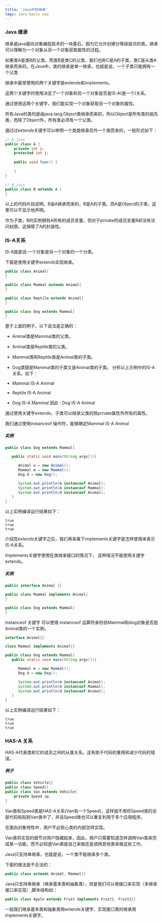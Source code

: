 ```yaml
---
title: 'Java中的继承'
tags: Java basis oop
---
```



### Java 继承
继承是java面向对象编程技术的一块基石，因为它允许创建分等级层次的类。继承可以理解为一个对象从另一个对象获取属性的过程。

如果类A是类B的父类，而类B是类C的父类，我们也称C是A的子类，类C是从类A继承而来的。在Java中，类的继承是单一继承，也就是说，一个子类只能拥有一个父类

继承中最常使用的两个关键字是extends和implements。

这两个关键字的使用决定了一个对象和另一个对象是否是IS-A(是一个)关系。

通过使用这两个关键字，我们能实现一个对象获取另一个对象的属性。

所有Java的类均是由java.lang.Object类继承而来的，所以Object是所有类的祖先类，而除了Object外，所有类必须有一个父类。

通过过extends关键字可以申明一个类是继承另外一个类而来的，一般形式如下：

```java
// A.java
public class A {
    private int i;
    protected int j;
 
    public void func() {
 
    }
}
 
// B.java
public class B extends A {
}
```

以上的代码片段说明，B由A继承而来的，B是A的子类。而A是Object的子类，这里可以不显示地声明。

作为子类，B的实例拥有A所有的成员变量，但对于private的成员变量B却没有访问权限，这保障了A的封装性。

### IS-A关系
IS-A就是说:一个对象是另一个对象的一个分类。

下面是使用关键字extends实现继承。
```java
public class Animal{
}

public class Mammal extends Animal{
}

public class Reptile extends Animal{
}

public class Dog extends Mammal{
}
```
基于上面的例子，以下说法是正确的：

- Animal类是Mammal类的父类。
- Animal类是Reptile类的父类。
- Mammal类和Reptile类是Animal类的子类。
- Dog类既是Mammal类的子类又是Animal类的子类。
分析以上示例中的IS-A关系，如下：

- Mammal IS-A Animal
- Reptile IS-A Animal
- Dog IS-A Mammal
因此 : Dog IS-A Animal

通过使用关键字extends，子类可以继承父类的除private属性外所有的属性。

我们通过使用instanceof 操作符，能够确定Mammal IS-A Animal

##### 实例
```java
public class Dog extends Mammal{

   public static void main(String args[]){

      Animal a = new Animal();
      Mammal m = new Mammal();
      Dog d = new Dog();

      System.out.println(m instanceof Animal);
      System.out.println(d instanceof Mammal);
      System.out.println(d instanceof Animal);
   }
}
```
以上实例编译运行结果如下：
```
true
true
true
```
介绍完extends关键字之后，我们再来看下implements关键字是怎样使用来表示IS-A关系。

Implements关键字使用在类继承接口的情况下， 这种情况不能使用关键字extends。

##### 实例
```java
public interface Animal {}

public class Mammal implements Animal{
}

public class Dog extends Mammal{
}
```
instanceof 关键字
可以使用 instanceof 运算符来检验Mammal和dog对象是否是Animal类的一个实例。
```java
interface Animal{}

class Mammal implements Animal{}

public class Dog extends Mammal{
   public static void main(String args[]){

      Mammal m = new Mammal();
      Dog d = new Dog();

      System.out.println(m instanceof Animal);
      System.out.println(d instanceof Mammal);
      System.out.println(d instanceof Animal);
   }
} 
```
以上实例编译运行结果如下：
```
true
true
true
```
### HAS-A 关系
HAS-A代表类和它的成员之间的从属关系。这有助于代码的重用和减少代码的错误。

##### 例子
```java
public class Vehicle{}
public class Speed{}
public class Van extends Vehicle{
    private Speed sp;
} 
```
Van类和Speed类是HAS-A关系(Van有一个Speed)，这样就不用将Speed类的全部代码粘贴到Van类中了，并且Speed类也可以重复利用于多个应用程序。

在面向对象特性中，用户不必担心类的内部怎样实现。

Van类将实现的细节对用户隐藏起来，因此，用户只需要知道怎样调用Van类来完成某一功能，而不必知道Van类是自己来做还是调用其他类来做这些工作。

Java只支持单继承，也就是说，一个类不能继承多个类。

下面的做法是不合法的：
```java
public class extends Animal, Mammal{} 
```
Java只支持单继承（继承基本类和抽象类），但是我们可以用接口来实现（多继承接口来实现）,脚本结构如：
```java
public class Apple extends Fruit implements Fruit1, Fruit2{}
```
一般我们继承基本类和抽象类用extends关键字，实现接口类的继承用implements关键字。